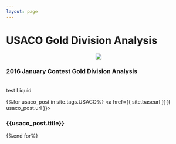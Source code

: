 ```yaml
---
layout: page
---
```

<head>
<link rel="stylesheet" type="text/css" href="https://markchenyutian.github.io/Markchen_Blog/Asset/css/Unified_Style.css">
</head>

# USACO Gold Division Analysis
<center><img src="https://markchenyutian.github.io/Markchen_Blog/Asset/USACO_Banner.png"></center>

<div class="card" onclick="window.open('https://markchenyutian.github.io/Markchen_Blog/2020/10/04/USACO-2016-Jan-Gold-Analysis.html');">
  <div class="title_container">
    <h3>2016 January Contest Gold Division Analysis</h3>
  </div>
</div>

<br>
test Liquid

{%for usaco_post in site.tags.USACO%}
  <a href={{ site.baseurl }}{{ usaco_post.url }}>
  <div class="card">
    <div class="title_container">
      <h3>{{usaco_post.title}}</h3>
    </div>
  </div>
  </a>
{%end for%}